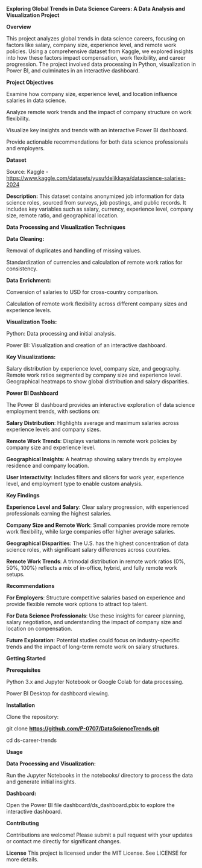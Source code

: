 **Exploring Global Trends in Data Science Careers: A Data Analysis and Visualization Project**


**Overview**

This project analyzes global trends in data science careers, focusing on factors like salary, company size, experience level, and remote work policies. Using a comprehensive dataset from Kaggle, we explored insights into how these factors impact compensation, work flexibility, and career progression. The project involved data processing in Python, visualization in Power BI, and culminates in an interactive dashboard.


**Project Objectives**

Examine how company size, experience level, and location influence salaries in data science.

Analyze remote work trends and the impact of company structure on work flexibility.

Visualize key insights and trends with an interactive Power BI dashboard.

Provide actionable recommendations for both data science professionals and employers.


**Dataset**

Source: Kaggle - https://www.kaggle.com/datasets/yusufdelikkaya/datascience-salaries-2024

**Description:** This dataset contains anonymized job information for data science roles, sourced from surveys, job postings, and public records. It includes key variables such as salary, currency, experience level, company size, remote ratio, and geographical location.


**Data Processing and Visualization Techniques**

**Data Cleaning:**

Removal of duplicates and handling of missing values.

Standardization of currencies and calculation of remote work ratios for consistency.

**Data Enrichment:**

Conversion of salaries to USD for cross-country comparison.

Calculation of remote work flexibility across different company sizes and experience levels.

**Visualization Tools:**

Python: Data processing and initial analysis.

Power BI: Visualization and creation of an interactive dashboard.

**Key Visualizations:**

Salary distribution by experience level, company size, and geography.
Remote work ratios segmented by company size and experience level.
Geographical heatmaps to show global distribution and salary disparities.



**Power BI Dashboard**

The Power BI dashboard provides an interactive exploration of data science employment trends, with sections on:

**Salary Distribution**: Highlights average and maximum salaries across experience levels and company sizes.

**Remote Work Trends**: Displays variations in remote work policies by company size and experience level.

**Geographical Insights**: A heatmap showing salary trends by employee residence and company location.

**User Interactivity**: Includes filters and slicers for work year, experience level, and employment type to enable custom analysis.


**Key Findings**

**Experience Level and Salary**: Clear salary progression, with experienced professionals earning the highest salaries.

**Company Size and Remote Work**: Small companies provide more remote work flexibility, while large companies offer higher average salaries.

**Geographical Disparities**: The U.S. has the highest concentration of data science roles, with significant salary differences across countries.

**Remote Work Trends**: A trimodal distribution in remote work ratios (0%, 50%, 100%) reflects a mix of in-office, hybrid, and fully remote work setups.


**Recommendations**

**For Employers**: Structure competitive salaries based on experience and provide flexible remote work options to attract top talent.

**For Data Science Professionals**: Use these insights for career planning, salary negotiation, and understanding the impact of company size and location on compensation.

**Future Exploration**: Potential studies could focus on industry-specific trends and the impact of long-term remote work on salary structures.


**Getting Started**

**Prerequisites**

Python 3.x and Jupyter Notebook or Google Colab for data processing.

Power BI Desktop for dashboard viewing.

**Installation**

Clone the repository:

git clone **https://github.com/P-0707/DataScienceTrends.git**

cd ds-career-trends


**Usage**

**Data Processing and Visualization:**

Run the Jupyter Notebooks in the notebooks/ directory to process the data and generate initial insights.

**Dashboard:**

Open the Power BI file dashboard/ds_dashboard.pbix to explore the interactive dashboard.


**Contributing**

Contributions are welcome! Please submit a pull request with your updates or contact me directly for significant changes.


**License**
This project is licensed under the MIT License. See LICENSE for more details.



